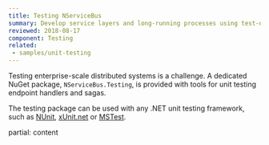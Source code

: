 ```yaml
---
title: Testing NServiceBus
summary: Develop service layers and long-running processes using test-driven development.
reviewed: 2018-08-17
component: Testing
related:
 - samples/unit-testing
---
```



Testing enterprise-scale distributed systems is a challenge. A dedicated NuGet package, `NServiceBus.Testing`, is provided with tools for unit testing endpoint handlers and sagas.

The testing package can be used with any .NET unit testing framework, such as [NUnit](https://nunit.org/), [xUnit.net](https://xunit.github.io/) or [MSTest](https://msdn.microsoft.com/en-us/library/ms243147.aspx).

partial: content